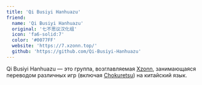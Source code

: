 ```yaml
---
title: 'Qi Busiyi Hanhuazu'
friend:
  name: 'Qi Busiyi Hanhuazu'
  original: '七不思议汉化组'
  icon: 'fa6-solid:7'
  color: '#0077FF'
  website: 'https://7.xzonn.top/'
  github: 'https://github.com/Qi-Busiyi-Hanhuazu'
---
```


Qi Busiyi Hanhuazu — это группа, возглавляемая [Xzonn](/ru/author/xzonn), занимающаяся переводом различных игр (включая [Chokuretsu](/ru/chokuretsu)) на китайский язык.